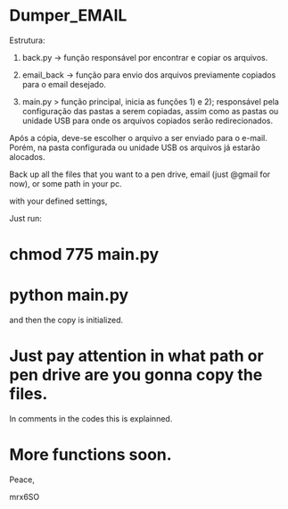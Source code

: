 # Dumper_EMAIL


Estrutura: 

1) back.py -> função responsável por encontrar e copiar os arquivos. 

2) email_back -> função para envio dos arquivos previamente copiados para o email desejado. 

3) main.py > função principal, inicia as funções 1) e 2); responsável pela configuração das pastas a serem copiadas, assim como as pastas ou unidade USB para onde os arquivos copiados serão redirecionados. 

Após a cópia, deve-se escolher o arquivo a ser enviado para o e-mail. Porém, na pasta configurada ou unidade USB os arquivos já estarão alocados. 


Back up all the files that you want to a pen drive, email (just @gmail for now), or some path in your pc.

with your defined settings,

Just run:

# chmod 775 main.py
# python main.py

and then the copy is initialized.

# Just pay attention in what path or pen drive are you gonna copy the files.

In comments in the codes this is  explainned.

# More functions soon.

Peace,

mrx6SO
